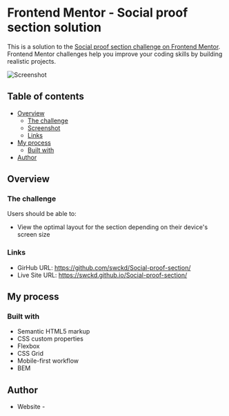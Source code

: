 # Frontend Mentor - Social proof section solution

This is a solution to the [Social proof section challenge on Frontend Mentor](https://www.frontendmentor.io/challenges/social-proof-section-6e0qTv_bA). Frontend Mentor challenges help you improve your coding skills by building realistic projects.

![Screenshot](https://github.com/swckd/Social-proof-section/blob/gh-pages/images/screenshot.png?raw=true)

## Table of contents

- [Overview](#overview)
  - [The challenge](#the-challenge)
  - [Screenshot](#screenshot)
  - [Links](#links)
- [My process](#my-process)
  - [Built with](#built-with)
- [Author](#author)

## Overview

### The challenge

Users should be able to:

- View the optimal layout for the section depending on their device's screen size

### Links

- GirHub URL: https://github.com/swckd/Social-proof-section/
- Live Site URL: https://swckd.github.io/Social-proof-section/

## My process

### Built with

- Semantic HTML5 markup
- CSS custom properties
- Flexbox
- CSS Grid
- Mobile-first workflow
- BEM

## Author

- Website - 
